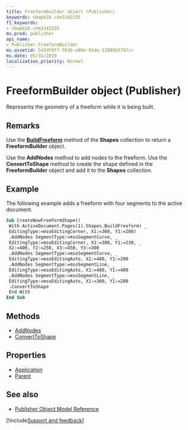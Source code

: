 ```yaml
---
title: FreeformBuilder object (Publisher)
keywords: vbapb10.chm3342335
f1_keywords:
- vbapb10.chm3342335
ms.prod: publisher
api_name:
- Publisher.FreeformBuilder
ms.assetid: 542df9f7-f636-a98e-01de-11005b5797cc
ms.date: 05/31/2019
localization_priority: Normal
---
```



# FreeformBuilder object (Publisher)

Represents the geometry of a freeform while it is being built.
 
## Remarks

Use the **[BuildFreeform](Publisher.Shapes.BuildFreeform.md)** method of the **Shapes** collection to return a **FreeformBuilder** object.

Use the **AddNodes** method to add nodes to the freeform. Use the **ConvertToShape** method to create the shape defined in the **FreeformBuilder** object and add it to the **Shapes** collection. 

## Example

The following example adds a freeform with four segments to the active document.

```vb
Sub CreateNewFreeFormShape() 
 With ActiveDocument.Pages(1).Shapes.BuildFreeform( _ 
 EditingType:=msoEditingCorner, X1:=360, Y1:=200) 
 .AddNodes SegmentType:=msoSegmentCurve, _ 
 EditingType:=msoEditingCorner, X1:=380, Y1:=230, _ 
 X2:=400, Y2:=250, X3:=450, Y3:=300 
 .AddNodes SegmentType:=msoSegmentCurve, _ 
 EditingType:=msoEditingAuto, X1:=480, Y1:=200 
 .AddNodes SegmentType:=msoSegmentLine, _ 
 EditingType:=msoEditingAuto, X1:=480, Y1:=400 
 .AddNodes SegmentType:=msoSegmentLine, _ 
 EditingType:=msoEditingAuto, X1:=360, Y1:=200 
 .ConvertToShape 
 End With 
End Sub
```


## Methods

- [AddNodes](Publisher.FreeformBuilder.AddNodes.md)
- [ConvertToShape](Publisher.FreeformBuilder.ConvertToShape.md)

## Properties

- [Application](Publisher.FreeformBuilder.Application.md)
- [Parent](Publisher.FreeformBuilder.Parent.md)

## See also

- [Publisher Object Model Reference](overview/publisher/object-model.md)



[!include[Support and feedback](~/includes/feedback-boilerplate.md)]